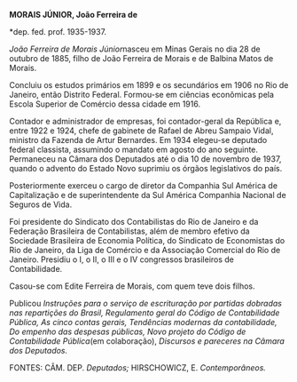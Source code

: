 **MORAIS JÚNIOR, João Ferreira de**

\*dep. fed. prof. 1935-1937.

*João Ferreira de Morais Júnior*nasceu em Minas Gerais no dia 28 de
outubro de 1885, filho de João Ferreira de Morais e de Balbina Matos de
Morais.

Concluiu os estudos primários em 1899 e os secundários em 1906 no Rio de
Janeiro, então Distrito Federal. Formou-se em ciências econômicas pela
Escola Superior de Comércio dessa cidade em 1916.

Contador e administrador de empresas, foi contador-geral da República e,
entre 1922 e 1924, chefe de gabinete de Rafael de Abreu Sampaio Vidal,
ministro da Fazenda de Artur Bernardes. Em 1934 elegeu-se deputado
federal classista, assumindo o mandato em agosto do ano seguinte.
Permaneceu na Câmara dos Deputados até o dia 10 de novembro de 1937,
quando o advento do Estado Novo suprimiu os órgãos legislativos do país.

Posteriormente exerceu o cargo de diretor da Companhia Sul América de
Capitalização e de superintendente da Sul América Companhia Nacional de
Seguros de Vida.

Foi presidente do Sindicato dos Contabilistas do Rio de Janeiro e da
Federação Brasileira de Contabilistas, além de membro efetivo da
Sociedade Brasileira de Economia Política, do Sindicato de Economistas
do Rio de Janeiro, da Liga de Comércio e da Associação Comercial do Rio
de Janeiro. Presidiu o I, o II, o III e o IV congressos brasileiros de
Contabilidade.

Casou-se com Edite Ferreira de Morais, com quem teve dois filhos.

Publicou *Instruções para o serviço de escrituração por partidas
dobradas nas repartições* *do Brasil, Regulamento geral do Código de*
*Contabilidade Pública, As cinco contas gerais,* *Tendências modernas da
contabilidade, Do* *empenho das despesas públicas, Novo projeto* *do
Código de Contabilidade Pública*(em colaboração), *Discursos e pareceres
na Câmara dos* *Deputados.*

FONTES: CÂM. DEP. *Deputados;* HIRSCHOWICZ, E. *Contemporâneos.*

 
